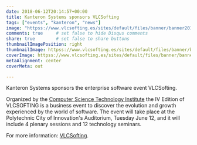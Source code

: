 ```yaml
---
date: 2018-06-12T20:14:57+00:00
title: Kanteron Systems sponsors VLCSofting
tags: ["events", "kanteron", "news"]
image: "httpss://www.vlcsofting.es/sites/default/files/banner/banner2018-v2.jpg"
comments: true     # set false to hide Disqus comments
share: true        # set false to share buttons
thumbnailImagePosition: right
thumbnailImage: httpss://www.vlcsofting.es/sites/default/files/banner/banner2018-v2.jpg
coverImage: httpss://www.vlcsofting.es/sites/default/files/banner/banner2018-v2.jpg
metaAlignment: center
coverMeta: out

---
```

Kanteron Systems sponsors the enterprise software event VLCSofting.

<!--more-->

Organized by the [Computer Science Technology Institute](https://www.iti.es/) the IV Edition of VLCSOFTING is a business event to discover the evolution and growth experienced by the world of software. The event will take place at the Polytechnic City of Innovation's Auditorium, Tuesday June 12, and it will include 4 plenary sessions and 12 technology seminars.

For more information: [VLCSofting](httpss://www.vlcsofting.es/patrocinadores).
